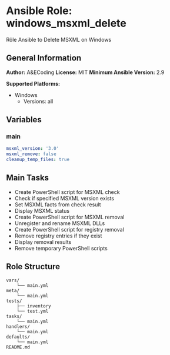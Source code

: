 # Ansible Role: windows_msxml_delete

Rôle Ansible to Delete MSXML on Windows

## General Information

**Author:** A&ECoding
**License:** MIT
**Minimum Ansible Version:** 2.9

**Supported Platforms:**
- Windows
  - Versions: all

## Variables

### main

```yaml
msxml_version: '3.0'
msxml_remove: false
cleanup_temp_files: true

```

## Main Tasks

- Create PowerShell script for MSXML check
- Check if specified MSXML version exists
- Set MSXML facts from check result
- Display MSXML status
- Create PowerShell script for MSXML removal
- Unregister and rename MSXML DLLs
- Create PowerShell script for registry removal
- Remove registry entries if they exist
- Display removal results
- Remove temporary PowerShell scripts

## Role Structure

```
vars/
    └── main.yml
meta/
    └── main.yml
tests/
    ├── inventory
    └── test.yml
tasks/
    └── main.yml
handlers/
    └── main.yml
defaults/
    └── main.yml
README.md
```